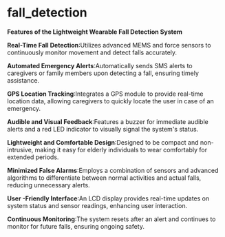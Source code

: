 # fall_detection
**Features of the Lightweight Wearable Fall Detection System**

**Real-Time Fall Detection**:Utilizes advanced MEMS and force sensors to continuously monitor movement and detect falls accurately.

**Automated Emergency Alerts**:Automatically sends SMS alerts to caregivers or family members upon detecting a fall, ensuring timely assistance.

**GPS Location Tracking**:Integrates a GPS module to provide real-time location data, allowing caregivers to quickly locate the user in case of an emergency.

**Audible and Visual Feedback**:Features a buzzer for immediate audible alerts and a red LED indicator to visually signal the system's status.

**Lightweight and Comfortable Design**:Designed to be compact and non-intrusive, making it easy for elderly individuals to wear comfortably for extended periods.

**Minimized False Alarms**:Employs a combination of sensors and advanced algorithms to differentiate between normal activities and actual falls, reducing unnecessary
alerts.

**User -Friendly Interface**:An LCD display provides real-time updates on system status and sensor readings, enhancing user interaction.

**Continuous Monitoring**:The system resets after an alert and continues to monitor for future falls, ensuring ongoing safety.
